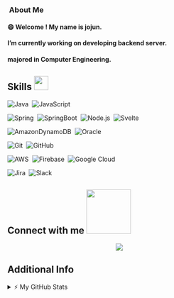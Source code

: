 ### &nbsp;About Me
#### 😄 Welcome ! My name is jojun.
#### I’m currently working on developing backend server.
#### majored in Computer Engineering.

<h2> Skills <img src = "https://media2.giphy.com/media/QssGEmpkyEOhBCb7e1/giphy.gif?cid=ecf05e47a0n3gi1bfqntqmob8g9aid1oyj2wr3ds3mg700bl&rid=giphy.gif" width = 32px> </h2>

![Java](https://img.shields.io/badge/-Java-05122A?style=flat&logo=Java&logoColor=FFA518)&nbsp;
![JavaScript](https://img.shields.io/badge/-JavaScript-05122A?style=flat&logo=javascript)&nbsp;

![Spring](https://img.shields.io/badge/spring-05122A.svg?style=flat&logo=spring&logoColor=white)&nbsp;
![SpringBoot](https://img.shields.io/badge/spring%20boot-05122A.svg?style=flat&logo=springboot&logoColor=white)&nbsp;
![Node.js](https://img.shields.io/badge/-Node.js-05122A?style=flat&logo=node.js)&nbsp;
![Svelte](https://img.shields.io/badge/svelte-05122A.svg?style=flat&logo=svelte&logoColor=white)&nbsp;

![AmazonDynamoDB](https://img.shields.io/badge/Amazon%20DynamoDB-05122A?style=flat&logo=Amazon%20DynamoDB&logoColor=white)&nbsp;
![Oracle](https://img.shields.io/badge/Oracle-05122A?style=flat&logo=oracle&logoColor=white)&nbsp;

![Git](https://img.shields.io/badge/-Git-05122A?style=flat&logo=git)&nbsp;
![GitHub](https://img.shields.io/badge/-GitHub-05122A?style=flat&logo=github)&nbsp;

![AWS](https://img.shields.io/badge/AWS-05122A.svg?style=flat&logo=amazon-aws&logoColor=white)&nbsp;
![Firebase](https://img.shields.io/badge/firebase-05122A.svg?style=flat&logo=firebase)&nbsp;
![Google Cloud](https://img.shields.io/badge/GoogleCloud-05122A.svg?style=flat&logo=google-cloud&logoColor=white)&nbsp;

![Jira](https://img.shields.io/badge/jira-05122A.svg?style=flat&logo=jira&logoColor=white)&nbsp;
![Slack](https://img.shields.io/badge/Slack-05122A?style=flat&logo=slack&logoColor=white)&nbsp;

<h2> Connect with me <img src='https://raw.githubusercontent.com/ShahriarShafin/ShahriarShafin/main/Assets/handshake.gif' width="100px"> </h2>
<p align="center">
<a href="mailto:jojun9475@gmail.com"><img src="https://img.shields.io/badge/-To_Gmail-D14836?style=flat&logo=Gmail&logoColor=white"/></a>
</p>


<h2> Additional Info </h2>
<details>
<summary>⚡ My GitHub Stats</summary>

<p align="center"> <img src="https://github-readme-stats.vercel.app/api?username=jojun94&show_icons=true&theme=gotham" alt="jojun94" />

</details>




<!--
**jojun94/jojun94** is a ✨ _special_ ✨ repository because its `README.md` (this file) appears on your GitHub profile.

Here are some ideas to get you started:

- 🔭 I’m currently working on ...
- 🌱 I’m currently learning ...
- 👯 I’m looking to collaborate on ...
- 🤔 I’m looking for help with ...
- 💬 Ask me about ...
- 📫 How to reach me: ...
- 😄 Pronouns: ...
- ⚡ Fun fact: ...
-->
